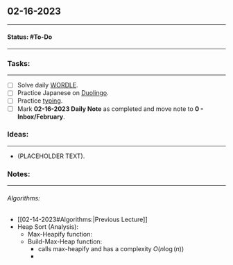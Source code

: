 ## 02-16-2023
---
#### Status: #To-Do
---
### Tasks:
---
- [ ] Solve daily [WORDLE](https://www.nytimes.com/games/wordle/index.html).
- [ ] Practice Japanese on [Duolingo](https://www.duolingo.com/learn).
- [ ] Practice [typing](https://10fastfingers.com/typing-test/english).
- [ ] Mark **02-16-2023 Daily Note** as completed and move note to **0 - Inbox/February**.
### Ideas:
---
- (PLACEHOLDER TEXT).
### Notes:
---
###### Algorithms:
- [[02-14-2023#Algorithms:|Previous Lecture]]
- Heap Sort (Analysis):
	- Max-Heapify function:
	- Build-Max-Heap function:
		- calls max-heapify and has a complexity $O(n\log(n))$
		- 